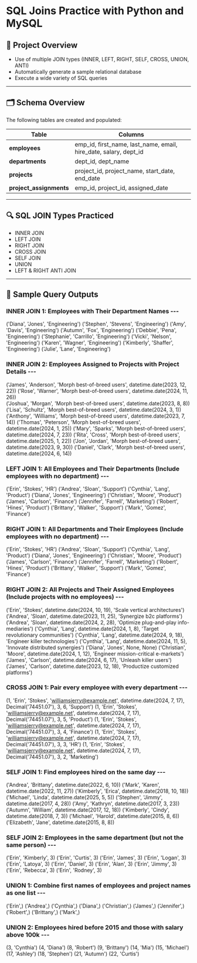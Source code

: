 # SQL Joins Practice with Python and MySQL

## 📘 Project Overview

- Use of multiple JOIN types (INNER, LEFT, RIGHT, SELF, CROSS, UNION, ANTI)
- Automatically generate a sample relational database
- Execute a wide variety of SQL queries

---

## 🗂️ Schema Overview

The following tables are created and populated:

| Table                | Columns |
|----------------------|---------|
| **employees**         | emp_id, first_name, last_name, email, hire_date, salary, dept_id |
| **departments**       | dept_id, dept_name |
| **projects**          | project_id, project_name, start_date, end_date |
| **project_assignments** | emp_id, project_id, assigned_date |

---

## 🔍 SQL JOIN Types Practiced

- INNER JOIN
- LEFT JOIN
- RIGHT JOIN
- CROSS JOIN
- SELF JOIN
- UNION
- LEFT & RIGHT ANTI JOIN

---

## 🧪 Sample Query Outputs

### INNER JOIN 1: Employees with Their Department Names ---
('Diana', 'Jones', 'Engineering')
('Stephen', 'Stevens', 'Engineering')
('Amy', 'Davis', 'Engineering')
('Autumn', 'Fox', 'Engineering')
('Debbie', 'Pena', 'Engineering')
('Stephanie', 'Carrillo', 'Engineering')
('Vicki', 'Nelson', 'Engineering')
('Karen', 'Wagner', 'Engineering')
('Kimberly', 'Shaffer', 'Engineering')
('Julie', 'Lane', 'Engineering')

### INNER JOIN 2: Employees Assigned to Projects with Project Details ---      
('James', 'Anderson', 'Morph best-of-breed users', datetime.date(2023, 12, 22))
('Rose', 'Warner', 'Morph best-of-breed users', datetime.date(2024, 11, 26))   
('Joshua', 'Morgan', 'Morph best-of-breed users', datetime.date(2023, 8, 8))   
('Lisa', 'Schultz', 'Morph best-of-breed users', datetime.date(2024, 3, 1))    
('Anthony', 'Williams', 'Morph best-of-breed users', datetime.date(2023, 7, 14))
('Thomas', 'Peterson', 'Morph best-of-breed users', datetime.date(2024, 1, 25))
('Mary', 'Sparks', 'Morph best-of-breed users', datetime.date(2024, 7, 23))
('Rita', 'Cross', 'Morph best-of-breed users', datetime.date(2025, 1, 22))
('Jon', 'Jordan', 'Morph best-of-breed users', datetime.date(2023, 9, 30))
('Daniel', 'Clark', 'Morph best-of-breed users', datetime.date(2024, 6, 14))

### LEFT JOIN 1: All Employees and Their Departments (Include employees with no department) ---
('Erin', 'Stokes', 'HR')
('Andrea', 'Sloan', 'Support')
('Cynthia', 'Lang', 'Product')
('Diana', 'Jones', 'Engineering')
('Christian', 'Moore', 'Product')
('James', 'Carlson', 'Finance')
('Jennifer', 'Farrell', 'Marketing')
('Robert', 'Hines', 'Product')
('Brittany', 'Walker', 'Support')
('Mark', 'Gomez', 'Finance')

### RIGHT JOIN 1: All Departments and Their Employees (Include employees with no department) ---
('Erin', 'Stokes', 'HR')
('Andrea', 'Sloan', 'Support')
('Cynthia', 'Lang', 'Product')
('Diana', 'Jones', 'Engineering')
('Christian', 'Moore', 'Product')
('James', 'Carlson', 'Finance')
('Jennifer', 'Farrell', 'Marketing')
('Robert', 'Hines', 'Product')
('Brittany', 'Walker', 'Support')
('Mark', 'Gomez', 'Finance')

### RIGHT JOIN 2: All Projects and Their Assigned Employees (Include projects with no employees) ---
('Erin', 'Stokes', datetime.date(2024, 10, 19), 'Scale vertical architectures')
('Andrea', 'Sloan', datetime.date(2023, 11, 25), 'Synergize b2c platforms')
('Andrea', 'Sloan', datetime.date(2024, 2, 28), 'Optimize plug-and-play info-mediaries')
('Cynthia', 'Lang', datetime.date(2024, 1, 8), 'Target revolutionary communities')
('Cynthia', 'Lang', datetime.date(2024, 9, 18), 'Engineer killer technologies')
('Cynthia', 'Lang', datetime.date(2024, 11, 5), 'Innovate distributed synergies')
('Diana', 'Jones', None, None)
('Christian', 'Moore', datetime.date(2024, 1, 12), 'Engineer mission-critical e-markets')
('James', 'Carlson', datetime.date(2024, 6, 17), 'Unleash killer users')
('James', 'Carlson', datetime.date(2023, 12, 18), 'Productize customized platforms')

### CROSS JOIN 1: Pair every employee with every department ---
(1, 'Erin', 'Stokes', 'williamsjerry@example.net', datetime.date(2024, 7, 17), Decimal('74451.07'), 3, 6, 'Support')
(1, 'Erin', 'Stokes', 'williamsjerry@example.net', datetime.date(2024, 7, 17), Decimal('74451.07'), 3, 5, 'Product')
(1, 'Erin', 'Stokes', 'williamsjerry@example.net', datetime.date(2024, 7, 17), Decimal('74451.07'), 3, 4, 'Finance')
(1, 'Erin', 'Stokes', 'williamsjerry@example.net', datetime.date(2024, 7, 17), Decimal('74451.07'), 3, 3, 'HR')
(1, 'Erin', 'Stokes', 'williamsjerry@example.net', datetime.date(2024, 7, 17), Decimal('74451.07'), 3, 2, 'Marketing')


### SELF JOIN 1: Find employees hired on the same day ---
('Andrea', 'Brittany', datetime.date(2022, 6, 10))
('Mark', 'Karen', datetime.date(2022, 11, 27))
('Kimberly', 'Erica', datetime.date(2018, 10, 18))
('Michael', 'Linda', datetime.date(2025, 5, 5))
('Stephen', 'Jimmy', datetime.date(2017, 4, 28))
('Amy', 'Kathryn', datetime.date(2017, 3, 23))
('Autumn', 'William', datetime.date(2017, 12, 18))
('Kimberly', 'Cindy', datetime.date(2018, 7, 3))
('Michael', 'Harold', datetime.date(2015, 8, 6))
('Elizabeth', 'Jane', datetime.date(2015, 8, 8))

### SELF JOIN 2: Employees in the same department (but not the same person) ---
('Erin', 'Kimberly', 3)
('Erin', 'Curtis', 3)
('Erin', 'James', 3)
('Erin', 'Logan', 3)
('Erin', 'Latoya', 3)
('Erin', 'Daniel', 3)
('Erin', 'Alan', 3)
('Erin', 'Jimmy', 3)
('Erin', 'Rebecca', 3)
('Erin', 'Rodney', 3)

### UNION 1: Combine first names of employees and project names as one list ---
('Erin',)
('Andrea',)
('Cynthia',)
('Diana',)
('Christian',)
('James',)
('Jennifer',)
('Robert',)
('Brittany',)
('Mark',)

### UNION 2: Employees hired before 2015 and those with salary above 100k ---
(3, 'Cynthia')
(4, 'Diana')
(8, 'Robert')
(9, 'Brittany')
(14, 'Mia')
(15, 'Michael')
(17, 'Ashley')
(18, 'Stephen')
(21, 'Autumn')
(22, 'Curtis')